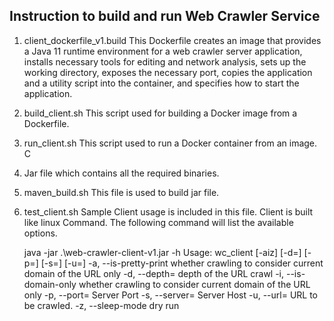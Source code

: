 Instruction to build and run Web Crawler Service
------------------------------------------------

1. client_dockerfile_v1.build
    This Dockerfile creates an image that provides a Java 11 runtime environment for a web crawler server application, installs necessary tools for editing and network analysis, sets up the working directory, exposes the necessary port, copies the application and a utility script into the container, and specifies how to start the application.

2. build_client.sh
    This script used for building a Docker image from a Dockerfile.

3. run_client.sh
    This script used to run a Docker container from an image. C

4. Jar file which contains all the required binaries. 

5. maven_build.sh
    This file is used to build jar file. 

6. test_client.sh 
    Sample Client usage is included in this file.  Client is built like linux Command. The following command will list the available options. 

    java -jar .\web-crawler-client-v1.jar -h
   Usage: wc_client [-aiz] [-d=<depth>] [-p=<port>] [-s=<host>] [-u=<url>]
  -a, --is-pretty-print   whether crawling to consider current domain of the
                            URL only
  -d, --depth=<depth>     depth of the URL crawl
  -i, --is-domain-only    whether crawling to consider current domain of the
                            URL only
  -p, --port=<port>       Server Port
  -s, --server=<host>     Server Host
  -u, --url=<url>         URL to be crawled.
  -z, --sleep-mode        dry run

